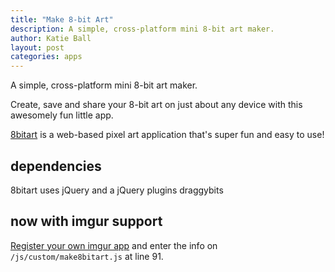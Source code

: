 ```yaml
---
title: "Make 8-bit Art"
description: A simple, cross-platform mini 8-bit art maker.
author: Katie Ball
layout: post
categories: apps
---
```

A simple, cross-platform mini 8-bit art maker.

Create, save and share your 8-bit art on just about any device with this awesomely fun little app.

[8bitart](http://8bitart.azurewebsites.net) is a web-based pixel art application that's super fun and easy to use!

## dependencies

8bitart uses jQuery and a jQuery plugins draggybits

## now with imgur support

[Register your own imgur app](https://api.imgur.com/) and enter the info on `/js/custom/make8bitart.js` at line 91.

